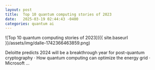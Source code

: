 ```yaml
---
layout: post
title:  Top 10 quantum computing stories of 2023
date:   2025-03-19 02:44:43 -0400
categories: quantum ai
---
```


![Top 10 quantum computing stories of 2023]({{ site.baseurl }}/assets/img/dalle-1742366463859.png)

Deloitte predicts 2024 will be a breakthrough year for post-quantum cryptography · How quantum computing can optimize the energy grid · Microsoft ...

<!-- Add info graph here -->
